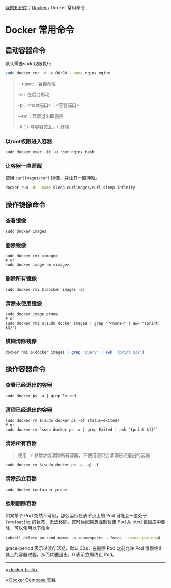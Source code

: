 [我的知识库](../README.md) / [Docker](zz_generated_mdi.md) / Docker 常用命令

# Docker 常用命令

## 启动容器命令

默认需要sudo权限执行

```sh
sudo docker run -d -p 80:80 --name nginx nginx
```

> --name：容器命名
>
> -d：在后台启动
>
> -p：<host端口>：<容器端口>
>
> --rm：容器退出即删除
>
> -it：i-与容器交互，t-终端

### 以root权限进入容器

```shell
sudo docker exec -it -u root nginx bash
```

### 让容器一直睡眠

使用 `curlimages/curl` 镜像，并让其一直睡眠。

```bash
docker run -d --name sleep curlimages/curl sleep infinity
```

## 操作镜像命令

### 查看镜像

```shell
sudo docker images
```

### 删除镜像

```shell
sudo docker rmi <image>
# or
sudo docker image rm <image>
```

### 删除所有镜像

```shell
sudo docker rmi $(docker images -q)
```

### 清除未使用镜像

```shell
sudo docker image prune
# or
sudo docker rmi $(sudo docker images | grep "^<none>" | awk "{print $3}")
```

### 模糊清除镜像

```bash
docker rmi $(docker images | grep 'query' | awk '{print $3}')
```
## 操作容器命令

### 查看已经退出的容器

```shell
sudo docker ps -a | grep Exited
```

### 清理已经退出的容器

```shell
sudo docker rm $(sudo docker ps -qf status=exited)
# or
sudo docker rm `sudo docker ps -a | grep Exited | awk '{print $1}'`
```

### 清除所有容器

> 使用 `-f` 参数才能清除所有容器，不使用则只会清理已经退出的容器

```shell
sudo docker rm $(sudo docker ps -a -q) -f
```

### 清除孤立容器

```shell
sudo docker container prune
```

### 强制删除容器

如果某个 Pod 突然不可用，那么运行在该节点上的 Pod 可能会一直处于 `Terminating` 的状态，无法移除。这时候如果想强制将该 Pod 从 etcd 数据库中删除，可以使用以下命令：

```bash
kubectl delete po <pod-name> -n <namespace> --force --grace-period=0
```

grace-period 表示过渡存活期，默认 30s，在删除 Pod 之前允许 Pod 慢慢终止其上的容器进程，从而优雅退出，0 表示立即终止 Pod。

---
[« docker buildx](docker-buildx.md)

[» Docker Compose 实践](docker-compose-practice.md)
